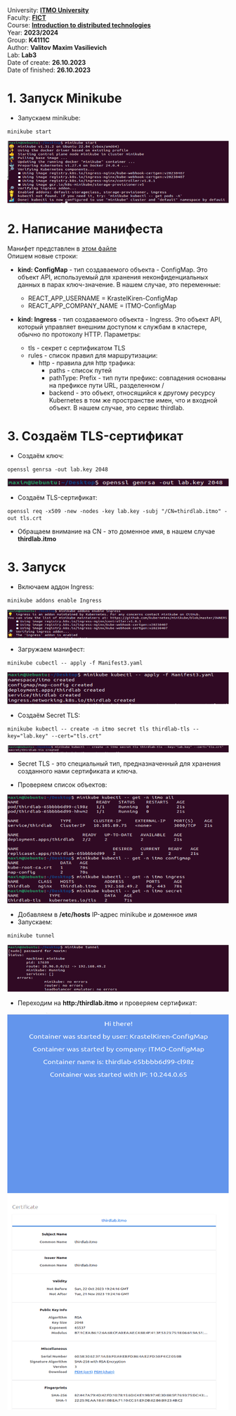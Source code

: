 University: **[ITMO University](https://itmo.ru/ru/)**  
Faculty: **[FICT](https://fict.itmo.ru)**  
Course: **[Introduction to distributed   technologies](https://github.com/itmo-ict-faculty/introduction-to-distributed-technologies)**  
Year: **2023/2024**  
Group: **K4111C**  
Author: **Valitov Maxim Vasilievich**  
Lab: **Lab3**  
Date of create: **26.10.2023**  
Date of finished: **26.10.2023**  

# 1. Запуск Minikube  
- Запускаем minikube: 
```
minikube start
```
![pics/1](https://github.com/KrastelKiren/2023_2024-introduction_to_distributed_technologies-K4111C-valitov_m_v/blob/main/lab3/pics/1.png?raw=true)  
# 2. Написание манифеста 

Манифет представлен в [этом файле](https://github.com/KrastelKiren/2023_2024-introduction_to_distributed_technologies-K4111C-valitov_m_v/blob/main/lab3/Manifest3.yaml)  
Опишем новые строки:  
- **kind: ConfigMap** - тип создаваемого объекта - ConfigMap. Это объект API, используемый для хранения неконфиденциальных данных в парах ключ-значение. В нашем случае, это переменные:  
  - REACT_APP_USERNAME = KrastelKiren-ConfigMap  
  - REACT_APP_COMPANY_NAME = ITMO-ConfigMap  

- **kind: Ingress** - тип создаваемого объекта - Ingress. Это объект API, который управляет внешним доступом к службам в кластере, обычно по протоколу HTTP. Параметры:
  - tls - секрет с сертификатом TLS
  - rules - список правил для маршрутизации:
    - http - правила для http трафика:
      - paths - cписок путей
      - pathType: Prefix - тип пути префикс: совпадения основаны на префиксе пути URL, разделенном /
      - backend - это объект, относящийся к другому ресурсу Kubernetes в том же пространстве имен, что и входной объект. В нашем случае, это сервис thirdlab.

# 3. Создаём TLS-сертификат
- Создаём ключ:
```
openssl genrsa -out lab.key 2048
```
![pics/2](https://github.com/KrastelKiren/2023_2024-introduction_to_distributed_technologies-K4111C-valitov_m_v/blob/main/lab3/pics/2.png?raw=true)
- Создаём TLS-сертификат:
```
openssl req -x509 -new -nodes -key lab.key -subj "/CN=thirdlab.itmo" -out tls.crt
```
  - Обращаем внимание на CN - это доменное имя, в нашем случае **thirdlab.itmo**

# 3. Запуск
- Включаем аддон Ingress:
```
minikube addons enable Ingress
```
![pics/2](https://github.com/KrastelKiren/2023_2024-introduction_to_distributed_technologies-K4111C-valitov_m_v/blob/main/lab3/pics/4.png?raw=true)

- Загружаем манифест:
```
minikube cubectl -- apply -f Manifest3.yaml
```
![pics/2](https://github.com/KrastelKiren/2023_2024-introduction_to_distributed_technologies-K4111C-valitov_m_v/blob/main/lab3/pics/5.png?raw=true)

- Создаём Secret TLS:
```
minikube kubectl -- create -n itmo secret tls thirdlab-tls --key="lab.key" --cert="tls.crt"
```
![pics/3](https://github.com/KrastelKiren/2023_2024-introduction_to_distributed_technologies-K4111C-valitov_m_v/blob/main/lab3/pics/6.png?raw=true)  
  - Secret TLS - это специальный тип, предназначенный для хранения созданного нами сертификата и ключа.

- Проверяем список объектов:

![pics/4](https://github.com/KrastelKiren/2023_2024-introduction_to_distributed_technologies-K4111C-valitov_m_v/blob/main/lab3/pics/7.png?raw=true)

- Добавляем в **/etc/hosts** IP-адрес minikube и доменное имя
- Запускаем:
```
minikube tunnel
```
![pics/5](https://github.com/KrastelKiren/2023_2024-introduction_to_distributed_technologies-K4111C-valitov_m_v/blob/main/lab3/pics/8.png?raw=true)
- Переходим на **http:/thirdlab.itmo** и проверяем сертификат:

![pics/5](https://github.com/KrastelKiren/2023_2024-introduction_to_distributed_technologies-K4111C-valitov_m_v/blob/main/lab3/pics/10.png?raw=true)
![pics/5](https://github.com/KrastelKiren/2023_2024-introduction_to_distributed_technologies-K4111C-valitov_m_v/blob/main/lab3/pics/9.png?raw=true)

